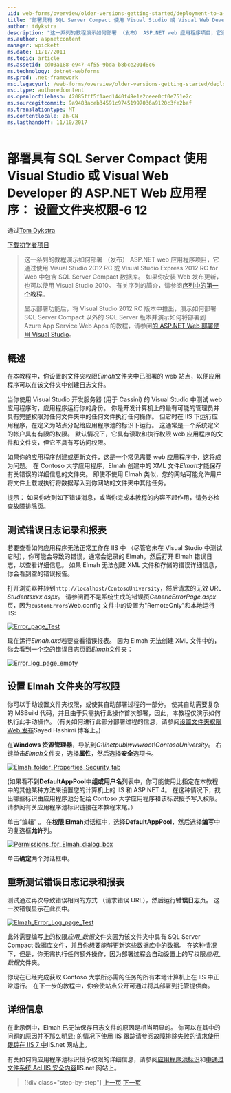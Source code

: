 ```yaml
---
uid: web-forms/overview/older-versions-getting-started/deployment-to-a-hosting-provider/deployment-to-a-hosting-provider-setting-folder-permissions-6-of-12
title: "部署具有 SQL Server Compact 使用 Visual Studio 或 Visual Web Developer 的 ASP.NET Web 应用程序： 设置文件夹权限-6 12 |Microsoft 文档"
author: tdykstra
description: "这一系列的教程演示如何部署 （发布） ASP.NET web 应用程序项目，它通过使用 Visual Stu 包含 SQL Server Compact 数据库..."
ms.author: aspnetcontent
manager: wpickett
ms.date: 11/17/2011
ms.topic: article
ms.assetid: cd03a188-e947-4f55-9bda-b8bce201d8c6
ms.technology: dotnet-webforms
ms.prod: .net-framework
msc.legacyurl: /web-forms/overview/older-versions-getting-started/deployment-to-a-hosting-provider/deployment-to-a-hosting-provider-setting-folder-permissions-6-of-12
msc.type: authoredcontent
ms.openlocfilehash: 42085fff5f1aed1440f49e1e2ceee0cf0e751e2c
ms.sourcegitcommit: 9a9483aceb34591c97451997036a9120c3fe2baf
ms.translationtype: MT
ms.contentlocale: zh-CN
ms.lasthandoff: 11/10/2017
---
```

<a name="deploying-an-aspnet-web-application-with-sql-server-compact-using-visual-studio-or-visual-web-developer-setting-folder-permissions---6-of-12"></a>部署具有 SQL Server Compact 使用 Visual Studio 或 Visual Web Developer 的 ASP.NET Web 应用程序： 设置文件夹权限-6 12
====================
通过[Tom Dykstra](https://github.com/tdykstra)

[下载初学者项目](http://code.msdn.microsoft.com/Deploying-an-ASPNET-Web-4e31366b)

> 这一系列的教程演示如何部署 （发布） ASP.NET web 应用程序项目，它通过使用 Visual Studio 2012 RC 或 Visual Studio Express 2012 RC for Web 中包含 SQL Server Compact 数据库。 如果你安装 Web 发布更新，也可以使用 Visual Studio 2010。 有关序列的简介，请参阅[序列中的第一个教程](deployment-to-a-hosting-provider-introduction-1-of-12.md)。
> 
> 显示部署功能后，将 Visual Studio 2012 RC 版本中推出，演示如何部署 SQL Server Compact 以外的 SQL Server 版本并演示如何将部署到 Azure App Service Web Apps 的教程，请参阅[的 ASP.NET Web 部署使用 Visual Studio](../../deployment/visual-studio-web-deployment/introduction.md)。


## <a name="overview"></a>概述

在本教程中，你设置的文件夹权限*Elmah*文件夹中已部署的 web 站点，以便应用程序可以在该文件夹中创建日志文件。

当你使用 Visual Studio 开发服务器 (用于 Cassini) 的 Visual Studio 中测试 web 应用程序时，应用程序运行你的身份。 你是开发计算机上的最有可能的管理员并具有完整权限对任何文件夹中的任何文件执行任何操作。 但它时在 IIS 下运行应用程序，在定义为站点分配给应用程序池的标识下运行。 这通常是一个系统定义的帐户具有有限的权限。 默认情况下，它具有读取和执行权限 web 应用程序的文件和文件夹，但它不具有写访问权限。

如果你的应用程序创建或更新文件，这是一个常见需要 web 应用程序中，这将成为问题。 在 Contoso 大学应用程序，Elmah 创建中的 XML 文件*Elmah*才能保存有关错误的详细信息的文件夹。 即使不使用 Elmah 类似，您的网站可能允许用户将文件上载或执行将数据写入到你网站的文件夹中其他任务。

提示： 如果你收到如下错误消息，或当你完成本教程的内容不起作用，请务必检查[故障排除页](deployment-to-a-hosting-provider-creating-and-installing-deployment-packages-12-of-12.md)。

## <a name="testing-error-logging-and-reporting"></a>测试错误日志记录和报表

若要查看如何应用程序无法正常工作在 IIS 中 （尽管它未在 Visual Studio 中测试它时），你可能会导致的错误，通常会记录的 Elmah，然后打开 Elmah 错误日志，以查看详细信息。 如果 Elmah 无法创建 XML 文件和存储的错误详细信息，你会看到空的错误报告。

打开浏览器并转到`http://localhost/ContosoUniversity`，然后请求的无效 URL *Studentsxxx.aspx*。 请参阅而不是系统生成的错误页*GenericErrorPage.aspx*页，因为`customErrors`Web.config 文件中的设置为"RemoteOnly"和本地运行 IIS:

[![Error_page_Test](deployment-to-a-hosting-provider-setting-folder-permissions-6-of-12/_static/image2.png)](deployment-to-a-hosting-provider-setting-folder-permissions-6-of-12/_static/image1.png)

现在运行*Elmah.axd*若要查看错误报表。 因为 Elmah 无法创建 XML 文件中的，你会看到一个空的错误日志页面*Elmah*文件夹：

[![Error_log_page_empty](deployment-to-a-hosting-provider-setting-folder-permissions-6-of-12/_static/image4.png)](deployment-to-a-hosting-provider-setting-folder-permissions-6-of-12/_static/image3.png)

## <a name="setting-write-permission-on-the-elmah-folder"></a>设置 Elmah 文件夹的写权限

你可以手动设置文件夹权限，或使其自动部署过程的一部分。 使其自动需要复杂的 MSBuild 代码，并且由于只需执行此操作首次部署，因此，本教程仅演示如何执行此手动操作。 (有关如何进行此部分部署过程的信息，请参阅[设置文件夹权限 Web 发布](http://sedodream.com/2011/11/08/SettingFolderPermissionsOnWebPublish.aspx)Sayed Hashimi 博客上。)

在**Windows 资源管理器**，导航到*C:\inetpub\wwwroot\ContosoUniversity*。 右键单击*Elmah*文件夹，选择**属性**，然后选择**安全**选项卡。

[![Elmah_folder_Properties_Security_tab](deployment-to-a-hosting-provider-setting-folder-permissions-6-of-12/_static/image6.png)](deployment-to-a-hosting-provider-setting-folder-permissions-6-of-12/_static/image5.png)

(如果看不到**DefaultAppPool**中**组或用户名**列表中，你可能使用比指定在本教程中的其他某种方法来设置您的计算机上的 IIS 和 ASP.NET 4。 在这种情况下，找出哪些标识由应用程序池分配给 Contoso 大学应用程序和该标识授予写入权限。 请参阅有关应用程序池标识链接在本教程末尾。）

单击“编辑” 。 在**权限 Elmah**对话框中，选择**DefaultAppPool**，然后选择**编写**中的复选框**允许**列。

[![Permissions_for_Elmah_dialog_box](deployment-to-a-hosting-provider-setting-folder-permissions-6-of-12/_static/image8.png)](deployment-to-a-hosting-provider-setting-folder-permissions-6-of-12/_static/image7.png)

单击**确定**两个对话框中。

## <a name="retesting-error-logging-and-reporting"></a>重新测试错误日志记录和报表

测试通过再次导致错误相同的方式 （请求错误 URL），然后运行**错误日志**页。 这一次错误显示在此页中。

[![Elmah_Error_Log_page_Test](deployment-to-a-hosting-provider-setting-folder-permissions-6-of-12/_static/image10.png)](deployment-to-a-hosting-provider-setting-folder-permissions-6-of-12/_static/image9.png)

此外需要编写上的权限*应用\_数据*文件夹因为该文件夹中具有 SQL Server Compact 数据库文件，并且你想要能够更新这些数据库中的数据。 在这种情况下，但是，你无需执行任何额外操作，因为部署过程会自动设置上的写权限*应用\_数据*文件夹。

你现在已经完成获取 Contoso 大学所必需的任务的所有本地计算机上在 IIS 中正常运行。 在下一步的教程中，你会使站点公开可通过将其部署到托管提供商。

## <a name="more-information"></a>详细信息

在此示例中，Elmah 已无法保存日志文件的原因是相当明显的。 你可以在其中的问题的原因并不那么明显; 的情况下使用 IIS 跟踪请参阅[故障排除失败的请求使用跟踪在 IIS 7 中](https://www.iis.net/learn/troubleshoot/using-failed-request-tracing/troubleshooting-failed-requests-using-tracing-in-iis)IIS.net 网站上。

有关如何向应用程序池标识授予权限的详细信息，请参阅[应用程序池标识](https://www.iis.net/learn/manage/configuring-security/application-pool-identities)和[中通过文件系统 Acl IIS 安全内容](https://www.iis.net/learn/get-started/planning-for-security/secure-content-in-iis-through-file-system-acls)IIS.net 网站上。

>[!div class="step-by-step"]
[上一页](deployment-to-a-hosting-provider-deploying-to-iis-as-a-test-environment-5-of-12.md)
[下一页](deployment-to-a-hosting-provider-deploying-to-the-production-environment-7-of-12.md)
